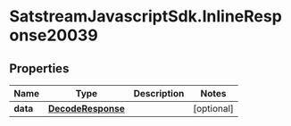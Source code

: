 # SatstreamJavascriptSdk.InlineResponse20039

## Properties
Name | Type | Description | Notes
------------ | ------------- | ------------- | -------------
**data** | [**DecodeResponse**](DecodeResponse.md) |  | [optional] 
